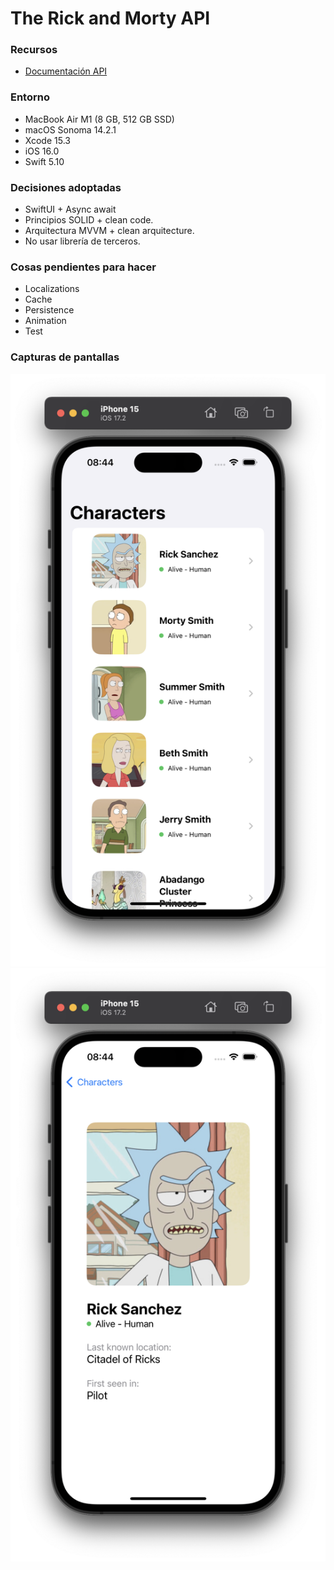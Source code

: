 # The Rick and Morty API

### Recursos
- [Documentación API](https://rickandmortyapi.com/documentation)

### Entorno
- MacBook Air M1 (8 GB, 512 GB SSD)
- macOS Sonoma 14.2.1
- Xcode 15.3
- iOS 16.0
- Swift 5.10

### Decisiones adoptadas
- SwiftUI + Async await
- Principios SOLID + clean code.
- Arquitectura MVVM + clean arquitecture.
- No usar librería de terceros.

### Cosas pendientes para hacer
- Localizations
- Cache
- Persistence
- Animation
- Test

### Capturas de pantallas

![Characters](/characters.png "Characters")
![Character](/character.png "Character")
